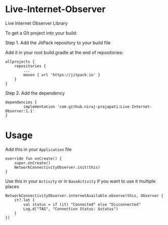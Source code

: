 # Live-Internet-Observer

Live Internet Observer Library

To get a Git project into your build:

Step 1. Add the JitPack repository to your build file

Add it in your root build.gradle at the end of repositories:

	allprojects {
		repositories {
			...
			maven { url 'https://jitpack.io' }
		}
	}
Step 2. Add the dependency

	dependencies {
	        implementation 'com.github.niraj-prajapati:Live-Internet-Observer:1.1'
	}


# Usage

Add this in your `Application` file

    override fun onCreate() {
        super.onCreate()
        NetworkConnectivityObserver.init(this)
    }
    
Use this in your `Activity` or in `BaseActivity` if you want to use it multiple places

    NetworkConnectivityObserver.internetAvailable.observe(this, Observer {
        it?.let {
            val status = if (it) "Connected" else "Disconnected"
            Log.d("TAG", "Connection Status: $status")
        }
    })
